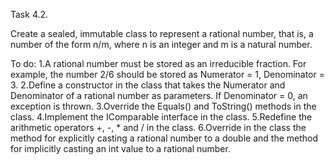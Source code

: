 Task 4.2.

Create a sealed, immutable class to represent a rational number, that is, a number of the form n/m, where n is an integer and m is a natural number.

To do:
1.A rational number must be stored as an irreducible fraction. For example, the number 2/6 should be stored as Numerator = 1, Denominator = 3.
2.Define a constructor in the class that takes the Numerator and Denominator of a rational number as parameters. If Denominator = 0, an exception is thrown.
3.Override the Equals() and ToString() methods in the class.
4.Implement the IComparable<T> interface in the class.
5.Redefine the arithmetic operators +, -, * and / in the class.
6.Override in the class the method for explicitly casting a rational number to a double and the method for implicitly casting an int value to a rational number.